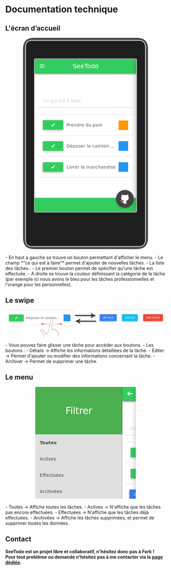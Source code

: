 # Documentation technique

## L'écran d’accueil
<p align="center"><img src="acceuil.jpg"/></p>
- En haut à gauche se trouve un bouton permettant d'afficher le menu.
- Le champ *"ce qui est à faire"* permet d'ajouter de nouvelles tâches.
- La liste des tâches :
  - Le premier bouton permet de spécifier qu'une tâche est effectuée.
  - A droite se trouve la couleur définissant la catégorie de la tâche (par exemple ici nous avons le bleu pour les tâches professionnelles et l'orange pour les personnelles).

## Le swipe
<p align="center"><img src="swipe.jpg"/></p>
- Vous pouvez faire glisser une tâche pour accéder aux boutons.
- Les boutons :
  - Détails -> Affiche les informations détaillées de la tâche.
  - Éditer -> Permet d'ajouter ou modifier des informations concernant la tâche.
  - Archiver -> Permet de supprimer une tâche.

## Le menu
<p align="center"><img src="menu.jpg"/></p>
- Toutes -> Affiche toutes les tâches.
- Actives -> N'affiche que les tâches pas encore effectuées.
- Effectuées -> N'affiche que les tâches déjà effectuées.
- Archivées -> Affiche les tâches supprimées, et permet de supprimer toutes les données.

## Contact
**SeeTodo est un projet libre et collaboratif, n'hésitez donc pas à Fork !**
**Pour tout problème ou demande n'hésitez pas à me contacter via la [page dédiée](https://github.com/Jbz797/SeeTodo/issues).**
